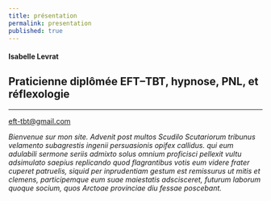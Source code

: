 ```yaml
---
title: présentation
permalink: presentation
published: true
---
```


#### Isabelle Levrat

## Praticienne diplômée **EFT–TBT**, hypnose, PNL, et réflexologie

<hr />
<div class="clearfix"></div>

[eft-tbt@gmail.com](mailto:eft-tbt@gmail.com)

*Bienvenue sur mon site. Advenit post multos Scudilo Scutariorum tribunus velamento subagrestis ingenii persuasionis opifex callidus. qui eum adulabili sermone seriis admixto solus omnium proficisci pellexit vultu adsimulato saepius replicando quod flagrantibus votis eum videre frater cuperet patruelis, siquid per inprudentiam gestum est remissurus ut mitis et clemens, participemque eum suae maiestatis adscisceret, futurum laborum quoque socium, quos Arctoae provinciae diu fessae poscebant.*
